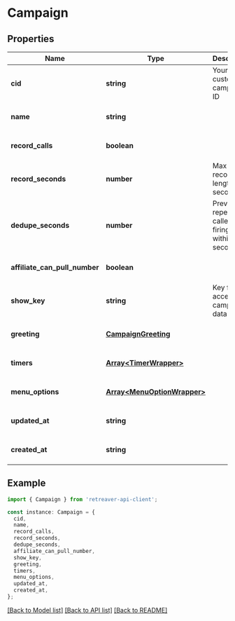# Campaign

## Properties

| Name                          | Type                                                       | Description                                                | Notes                             |
| ----------------------------- | ---------------------------------------------------------- | ---------------------------------------------------------- | --------------------------------- |
| **cid**                       | **string**                                                 | Your custom campaign ID                                    | [optional] [default to undefined] |
| **name**                      | **string**                                                 |                                                            | [optional] [default to undefined] |
| **record_calls**              | **boolean**                                                |                                                            | [optional] [default to true]      |
| **record_seconds**            | **number**                                                 | Max recording length in seconds                            | [optional] [default to undefined] |
| **dedupe_seconds**            | **number**                                                 | Prevent repeat callers from firing timers within N seconds | [optional] [default to 0]         |
| **affiliate_can_pull_number** | **boolean**                                                |                                                            | [optional] [default to false]     |
| **show_key**                  | **string**                                                 | Key for accessing campaign data                            | [optional] [default to undefined] |
| **greeting**                  | [**CampaignGreeting**](CampaignGreeting.md)                |                                                            | [optional] [default to undefined] |
| **timers**                    | [**Array&lt;TimerWrapper&gt;**](TimerWrapper.md)           |                                                            | [optional] [default to undefined] |
| **menu_options**              | [**Array&lt;MenuOptionWrapper&gt;**](MenuOptionWrapper.md) |                                                            | [optional] [default to undefined] |
| **updated_at**                | **string**                                                 |                                                            | [optional] [default to undefined] |
| **created_at**                | **string**                                                 |                                                            | [optional] [default to undefined] |

## Example

```typescript
import { Campaign } from 'retreaver-api-client';

const instance: Campaign = {
  cid,
  name,
  record_calls,
  record_seconds,
  dedupe_seconds,
  affiliate_can_pull_number,
  show_key,
  greeting,
  timers,
  menu_options,
  updated_at,
  created_at,
};
```

[[Back to Model list]](../README.md#documentation-for-models) [[Back to API list]](../README.md#documentation-for-api-endpoints) [[Back to README]](../README.md)
